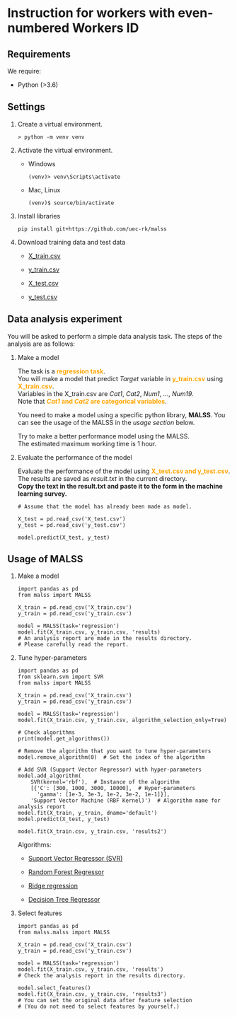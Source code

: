 # Instruction for workers with even-numbered Workers ID

## Requirements

We require:

+ Python (>3.6)

## Settings

1. Create a virtual environment.

    `> python -m venv venv`

1. Activate the virtual environment.

    + Windows

        `(venv)> venv\Scripts\activate`

    + Mac, Linux

        `(venv)$ source/bin/activate`

1. Install libraries

    `pip install git+https://github.com/uec-rk/malss`

1. Download training data and test data

    + [X_train.csv](https://drive.google.com/file/d/14sr7seytrlncsxY0Jtqf0SbXGQ7KnELt/view?usp=sharing)

    + [y_train.csv](https://drive.google.com/file/d/1pWW-bAgyaIPkk8m_3NntnN8Z-T0UBY0g/view?usp=sharing)

    + [X_test.csv](https://drive.google.com/file/d/1kYqLo-ekUmS3V0ph3-eEJBztcm1LuL-f/view?usp=sharing)

    + [y_test.csv](https://drive.google.com/file/d/1GTJqUZcqXZvpdFe6F79olLfDHydLi-hP/view?usp=sharing)

## Data analysis experiment  

You will be asked to perform a simple data analysis task.
The steps of the analysis are as follows:

1. Make a model

    The task is a **<font color="orange">regression task</font>**.  
    You will make a model that predict _Target_ variable in **<font color="orange">y_train.csv</font>** using **<font color="orange">X_train.csv</font>**.  
    Variables in the X_train.csv are _Cat1_, _Cat2_, _Num1_, ..., _Num19_.  
    Note that **<font color="orange">_Cat1_ and _Cat2_ are categorical variables</font>**.

    You need to make a model using a specific python library, **MALSS**.
    You can see the usage of the MALSS in the _usage section_ below.

    Try to make a better performance model using the MALSS.  
    The estimated maximum working time is 1 hour.

1. Evaluate the performance of the model

    Evaluate the performance of the model using **<font color="orange">X_test.csv and y_test.csv</font>**.  
    The results are saved as _result.txt_ in the current directory.  
    **Copy the text in the result.txt and paste it to the form in the machine learning survey.**

    ```
    # Assume that the model has already been made as model.

    X_test = pd.read_csv('X_test.csv')
    y_test = pd.read_csv('y_test.csv')

    model.predict(X_test, y_test)
    ```

## Usage of MALSS

1. Make a model

    ```
    import pandas as pd
    from malss import MALSS

    X_train = pd.read_csv('X_train.csv')
    y_train = pd.read_csv('y_train.csv')

    model = MALSS(task='regression')
    model.fit(X_train.csv, y_train.csv, 'results)
    # An analysis report are made in the results directory.
    # Please carefully read the report.
    ```

1. Tune hyper-parameters

    ```
    import pandas as pd
    from sklearn.svm import SVR
    from malss import MALSS

    X_train = pd.read_csv('X_train.csv')
    y_train = pd.read_csv('y_train.csv')

    model = MALSS(task='regression')
    model.fit(X_train.csv, y_train.csv, algorithm_selection_only=True)

    # Check algorithms
    print(model.get_algorithms())

    # Remove the algorithm that you want to tune hyper-parameters
    model.remove_algorithm(0)  # Set the index of the algorithm

    # Add SVR (Support Vector Regressor) with hyper-parameters
    model.add_algorithm(
        SVR(kernel='rbf'),  # Instance of the algorithm
        [{'C': [300, 1000, 3000, 10000],  # Hyper-parameters
          'gamma': [1e-3, 3e-3, 1e-2, 3e-2, 1e-1]}],
        'Support Vector Machine (RBF Kernel)')  # Algorithm name for analysis report
    model.fit(X_train, y_train, dname='default')
    model.predict(X_test, y_test)

    model.fit(X_train.csv, y_train.csv, 'results2')
    ```

    Algorithms:

    + [Support Vector Regressor (SVR)](https://scikit-learn.org/stable/modules/generated/sklearn.svm.SVR.html)

    + [Random Forest Regressor](https://scikit-learn.org/stable/modules/generated/sklearn.ensemble.RandomForestRegressor.html?highlight=random%20forest%20regressor#sklearn.ensemble.RandomForestRegressor)

    + [Ridge regression](https://scikit-learn.org/stable/modules/generated/sklearn.linear_model.ridge_regression.html?highlight=ridge%20regression#sklearn.linear_model.ridge_regression)

    + [Decision Tree Regressor](https://scikit-learn.org/stable/modules/generated/sklearn.tree.DecisionTreeRegressor.html?highlight=decision%20tree#sklearn.tree.DecisionTreeRegressor)

1. Select features

    ```
    import pandas as pd
    from malss.malss import MALSS

    X_train = pd.read_csv('X_train.csv')
    y_train = pd.read_csv('y_train.csv')

    model = MALSS(task='regression')
    model.fit(X_train.csv, y_train.csv, 'results')
    # Check the analysis report in the results directory.

    model.select_features()
    model.fit(X_train.csv, y_train.csv, 'results3')
    # You can set the original data after feature selection
    # (You do not need to select features by yourself.)
    ```